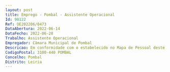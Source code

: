 ```yaml
--- 
layout: post
title: Emprego - Pombal - Assistente Operacional
Id: 98122
Ref: OE202206/0473
DataAbertura: 2022-06-14
DataFecho: 2022-06-28
Trabalho: Assistente Operacional
Empregador: Câmara Municipal de Pombal
Descricao: Em conformidade com o estabelecido no Mapa de Pessoal deste Município e conforme aviso de abertura (extrato) n.º 11920 2022, publicitado no Diário da República, 2.ª série, n.º 113, de 13 de junho de 2022  1 (um) posto de trabalho de Assistente Operacional   área de Cozinheiro, para a Secção de Desporto e Juventude
CodigoPostal: 3100-440 POMBAL
Concelho: Pombal
Distrito: Leiria
--- 
```

